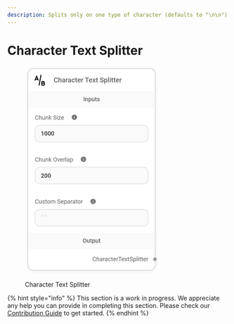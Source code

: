 ```yaml
---
description: Splits only on one type of character (defaults to "\n\n").
---
```


# Character Text Splitter

<figure><img src="/assets/image (150).png" alt="" width="305"><figcaption><p>Character Text Splitter</p></figcaption></figure>

{% hint style="info" %}
This section is a work in progress. We appreciate any help you can provide in completing this section. Please check our [Contribution Guide](broken-reference) to get started.
{% endhint %}
